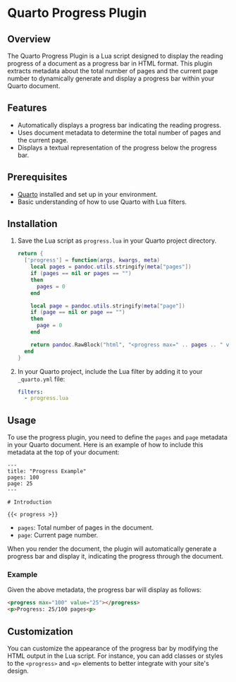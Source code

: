 # Quarto Progress Plugin

## Overview

The Quarto Progress Plugin is a Lua script designed to display the reading progress of a document as a progress bar in HTML format. This plugin extracts metadata about the total number of pages and the current page number to dynamically generate and display a progress bar within your Quarto document.

## Features

- Automatically displays a progress bar indicating the reading progress.
- Uses document metadata to determine the total number of pages and the current page.
- Displays a textual representation of the progress below the progress bar.

## Prerequisites

- [Quarto](https://quarto.org) installed and set up in your environment.
- Basic understanding of how to use Quarto with Lua filters.

## Installation

1. Save the Lua script as `progress.lua` in your Quarto project directory.

    ```lua
    return {
      ['progress'] = function(args, kwargs, meta)
        local pages = pandoc.utils.stringify(meta["pages"])
        if (pages == nil or pages == "") 
        then
          pages = 0
        end

        local page = pandoc.utils.stringify(meta["page"])
        if (page == nil or page == "") 
        then
          page = 0
        end

        return pandoc.RawBlock("html", "<progress max=" .. pages .. " value=" .. page .."></progress><p>Progress: " .. page .. "/" .. pages .. " pages<p>")
      end
    }
    ```

2. In your Quarto project, include the Lua filter by adding it to your `_quarto.yml` file:

    ```yaml
    filters:
      - progress.lua
    ```

## Usage

To use the progress plugin, you need to define the `pages` and `page` metadata in your Quarto document. Here is an example of how to include this metadata at the top of your document:

```qmd
---
title: "Progress Example"
pages: 100
page: 25
---

# Introduction

{{< progress >}}
```

- `pages`: Total number of pages in the document.
- `page`: Current page number.

When you render the document, the plugin will automatically generate a progress bar and display it, indicating the progress through the document.

### Example

Given the above metadata, the progress bar will display as follows:

```html
<progress max="100" value="25"></progress>
<p>Progress: 25/100 pages<p>
```

## Customization

You can customize the appearance of the progress bar by modifying the HTML output in the Lua script. For instance, you can add classes or styles to the `<progress>` and `<p>` elements to better integrate with your site's design.
